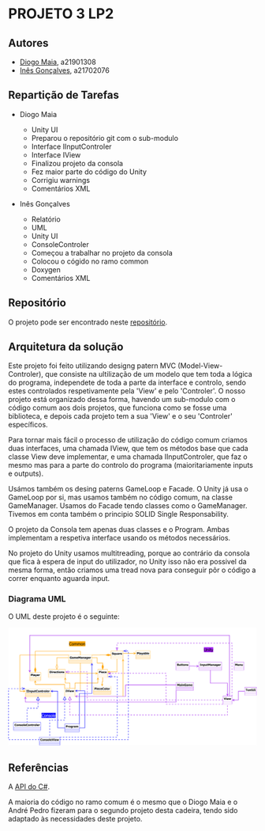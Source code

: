 # PROJETO 3 LP2

## Autores

* [Diogo Maia](https://github.com/Diogo-Maia), a21901308
* [Inês Gonçalves](https://github.com/ineesgoncalvees), a21702076

## Repartição de Tarefas

* Diogo Maia
  * Unity UI
  * Preparou o repositório git com o sub-modulo
  * Interface IInputControler
  * Interface IView
  * Finalizou projeto da consola
  * Fez maior parte do código do Unity
  * Corrigiu warnings
  * Comentários XML

* Inês Gonçalves
  * Relatório
  * UML
  * Unity UI
  * ConsoleControler
  * Começou a trabalhar no projeto da consola
  * Colocou o cógido no ramo common
  * Doxygen
  * Comentários XML

## Repositório

O projeto pode ser encontrado neste [repositório](https://github.com/Diogo-Maia/LP2Projeto3).

## Arquitetura da solução

Este projeto foi feito utilizando designg patern MVC (Model-View-Controler), que 
consiste na ultilização de um modelo que tem toda a lógica do programa,
independete de toda a parte da interface e controlo, sendo estes controlados respetivamente pela 'View' e pelo 'Controler'.
O nosso projeto está organizado dessa forma, havendo um sub-modulo com o código
comum aos dois projetos, que funciona como se fosse uma biblioteca, e depois
cada projeto tem a sua 'View' e o seu 'Controler' específicos.

Para tornar mais fácil o processo de utilização do código comum criamos duas 
interfaces, uma chamada IView, que tem os métodos base que cada classe View deve
implementar, e uma chamada IInputControler, que faz o mesmo mas para a parte do
controlo do programa (maioritariamente inputs e outputs).

Usámos também os desing paterns GameLoop e Facade. O Unity já usa o GameLoop por
si, mas usamos também no código comum, na classe GameManager. Usamos do Facade
tendo classes como o GameManager.
Tivemos em conta também o principio SOLID Single Responsability.

O projeto da Consola tem apenas duas classes e o Program. Ambas implementam a respetiva interface usando os métodos necessários.

No projeto do Unity usamos multitreading, porque ao contrário da consola que fica
à espera de input do utilizador, no Unity isso não era possivel da mesma forma,
então criamos uma tread nova para conseguir pôr o código a correr enquanto aguarda input.

### Diagrama UML

O UML deste projeto é o seguinte:

![UML](UML.svg)
## Referências

A [API do C#](https://docs.microsoft.com/en-us/dotnet/csharp/).

A maioria do código no ramo comum é o mesmo que o Diogo Maia e o André Pedro
fizeram para o segundo projeto desta cadeira, tendo sido adaptado às necessidades deste projeto.